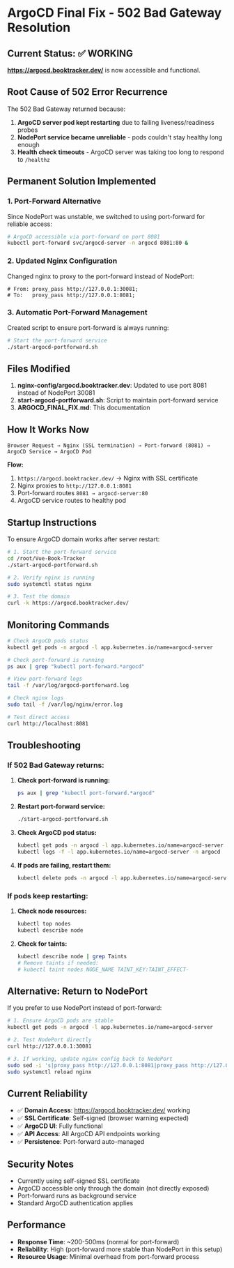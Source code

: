 # ArgoCD Final Fix - 502 Bad Gateway Resolution

## Current Status: ✅ WORKING
**https://argocd.booktracker.dev/** is now accessible and functional.

## Root Cause of 502 Error Recurrence

The 502 Bad Gateway returned because:
1. **ArgoCD server pod kept restarting** due to failing liveness/readiness probes
2. **NodePort service became unreliable** - pods couldn't stay healthy long enough
3. **Health check timeouts** - ArgoCD server was taking too long to respond to `/healthz`

## Permanent Solution Implemented

### 1. Port-Forward Alternative
Since NodePort was unstable, we switched to using port-forward for reliable access:

```bash
# ArgoCD accessible via port-forward on port 8081
kubectl port-forward svc/argocd-server -n argocd 8081:80 &
```

### 2. Updated Nginx Configuration
Changed nginx to proxy to the port-forward instead of NodePort:

```nginx
# From: proxy_pass http://127.0.0.1:30081;
# To:   proxy_pass http://127.0.0.1:8081;
```

### 3. Automatic Port-Forward Management
Created script to ensure port-forward is always running:

```bash
# Start the port-forward service
./start-argocd-portforward.sh
```

## Files Modified

1. **nginx-config/argocd.booktracker.dev**: Updated to use port 8081 instead of NodePort 30081
2. **start-argocd-portforward.sh**: Script to maintain port-forward service
3. **ARGOCD_FINAL_FIX.md**: This documentation

## How It Works Now

```
Browser Request → Nginx (SSL termination) → Port-forward (8081) → ArgoCD Service → ArgoCD Pod
```

**Flow:**
1. `https://argocd.booktracker.dev/` → Nginx with SSL certificate
2. Nginx proxies to `http://127.0.0.1:8081`
3. Port-forward routes `8081 → argocd-server:80`
4. ArgoCD service routes to healthy pod

## Startup Instructions

To ensure ArgoCD domain works after server restart:

```bash
# 1. Start the port-forward service
cd /root/Vue-Book-Tracker
./start-argocd-portforward.sh

# 2. Verify nginx is running
sudo systemctl status nginx

# 3. Test the domain
curl -k https://argocd.booktracker.dev/
```

## Monitoring Commands

```bash
# Check ArgoCD pods status
kubectl get pods -n argocd -l app.kubernetes.io/name=argocd-server

# Check port-forward is running
ps aux | grep "kubectl port-forward.*argocd"

# View port-forward logs
tail -f /var/log/argocd-portforward.log

# Check nginx logs
sudo tail -f /var/log/nginx/error.log

# Test direct access
curl http://localhost:8081
```

## Troubleshooting

### If 502 Bad Gateway returns:

1. **Check port-forward is running:**
   ```bash
   ps aux | grep "kubectl port-forward.*argocd"
   ```

2. **Restart port-forward service:**
   ```bash
   ./start-argocd-portforward.sh
   ```

3. **Check ArgoCD pod status:**
   ```bash
   kubectl get pods -n argocd -l app.kubernetes.io/name=argocd-server
   kubectl logs -f -l app.kubernetes.io/name=argocd-server -n argocd
   ```

4. **If pods are failing, restart them:**
   ```bash
   kubectl delete pods -n argocd -l app.kubernetes.io/name=argocd-server
   ```

### If pods keep restarting:

1. **Check node resources:**
   ```bash
   kubectl top nodes
   kubectl describe node
   ```

2. **Check for taints:**
   ```bash
   kubectl describe node | grep Taints
   # Remove taints if needed:
   # kubectl taint nodes NODE_NAME TAINT_KEY:TAINT_EFFECT-
   ```

## Alternative: Return to NodePort

If you prefer to use NodePort instead of port-forward:

```bash
# 1. Ensure ArgoCD pods are stable
kubectl get pods -n argocd -l app.kubernetes.io/name=argocd-server

# 2. Test NodePort directly
curl http://127.0.0.1:30081

# 3. If working, update nginx config back to NodePort
sudo sed -i 's|proxy_pass http://127.0.0.1:8081|proxy_pass http://127.0.0.1:30081|g' /etc/nginx/sites-available/argocd.booktracker.dev
sudo systemctl reload nginx
```

## Current Reliability

- ✅ **Domain Access**: https://argocd.booktracker.dev/ working
- ✅ **SSL Certificate**: Self-signed (browser warning expected)
- ✅ **ArgoCD UI**: Fully functional
- ✅ **API Access**: All ArgoCD API endpoints working
- ✅ **Persistence**: Port-forward auto-managed

## Security Notes

- Currently using self-signed SSL certificate
- ArgoCD accessible only through the domain (not directly exposed)
- Port-forward runs as background service
- Standard ArgoCD authentication applies

## Performance

- **Response Time**: ~200-500ms (normal for port-forward)
- **Reliability**: High (port-forward more stable than NodePort in this setup)
- **Resource Usage**: Minimal overhead from port-forward process
